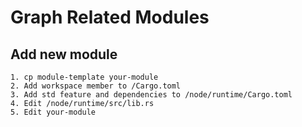 # Graph Related Modules

## Add new module
```
1. cp module-template your-module
2. Add workspace member to /Cargo.toml
3. Add std feature and dependencies to /node/runtime/Cargo.toml
4. Edit /node/runtime/src/lib.rs
5. Edit your-module
```

<!-- TODO  -->